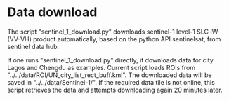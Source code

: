 # Data download
The script "sentinel_1_download.py" downloads sentinel-1 level-1 SLC IW (VV-VH) product automatically, based on the python API sentinelsat, from sentinel data hub. 

If one runs "sentinel_1_download.py" directly, it downloads data for city Lagos and Chengdu as examples. Current script loads ROIs from "../../data/ROI/UN_city_list_rect_buff.kml". The downloaded data will be saved in "../../data/Sentinel-1/". If the required data tile is not online, this script retrieves the data and attempts downloading again 20 minutes later.
